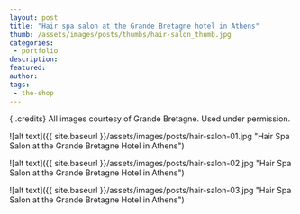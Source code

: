 ```yaml
---
layout: post
title: "Hair spa salon at the Grande Bretagne hotel in Athens"
thumb: /assets/images/posts/thumbs/hair-salon_thumb.jpg
categories:
 - portfolio
description:
featured:
author: 
tags:
 - the-shop
---
```


{:.credits}
All images courtesy of Grande Bretagne. Used under permission.

![alt text]({{ site.baseurl }}/assets/images/posts/hair-salon-01.jpg "Hair Spa Salon at the Grande Bretagne Hotel in Athens")

![alt text]({{ site.baseurl }}/assets/images/posts/hair-salon-02.jpg "Hair Spa Salon at the Grande Bretagne Hotel in Athens")

![alt text]({{ site.baseurl }}/assets/images/posts/hair-salon-03.jpg "Hair Spa Salon at the Grande Bretagne Hotel in Athens")
